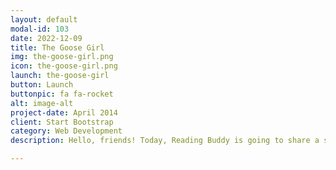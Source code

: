 ```yaml
---
layout: default
modal-id: 103
date: 2022-12-09
title: The Goose Girl
img: the-goose-girl.png
icon: the-goose-girl.png
launch: the-goose-girl
button: Launch
buttonpic: fa fa-rocket
alt: image-alt
project-date: April 2014
client: Start Bootstrap
category: Web Development
description: Hello, friends! Today, Reading Buddy is going to share a story about a beautiful princess who is going to get married to a prince. However, her waiting-woman pretends she is the princess instead. Will the prince find out who the real princess is?  

---
```

